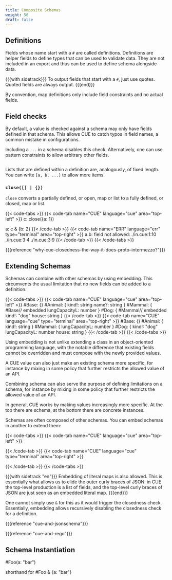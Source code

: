 ```yaml
---
title: Composite Schemas
weight: 50
draft: false
---
```


## Definitions

Fields whose name start with a `#` are called <def>definitions</def>.
Definitions are helper fields to define types that can be used to validate data.
They are not included in an export and thus can be used to define schema
alongside data.

{{{with sidetrack}}}
To output fields that start with a `#`, just use quotes. Quoted fields are
always output.
{{{end}}}

By convention, map definitions only include field constraints and no actual
fields.

## Field checks

By default, a value is checked against a schema may only have fields defined in
that schema.
This allows CUE to catch typos in field names, a common mistake in
configurations.

Including a `...` in a schema disables this check. Alternatively, one can use
pattern constraints to allow arbitrary other fields.

```coq

```

Lists that are defined within a definition are, analogously, of fixed length.
You can write `[a, b, ...]` to allow more items.

### `close([] | {})`

`close` converts a partially defined, or open, map or list to a fully defined,
or closed, map or list.

{{< code-tabs >}}
{{< code-tab name="CUE" language="cue"  area="top-left" >}}
c: close({a: 1})

a: c & {b: 2}
{{< /code-tab >}}
{{< code-tab name="ERR" language="err" type="terminal" area="top-right" >}}
a.b: field not allowed:
    ./in.cue:1:10
    ./in.cue:3:4
    ./in.cue:3:9
{{< /code-tab >}}
{{< /code-tabs >}}

{{{reference "why-cue-closedness-the-way-it-does-proto–intermezzo?"}}}

## Extending Schemas

Schemas can combine with other schemas by using embedding.
This circumvents the usual limitation that no new fields can be added to a
definition.

{{< code-tabs >}}
{{< code-tab name="CUE" language="cue"  area="top-left" >}}
#Base: {}
#Animal: {
	kind!: string
	name?: string
}
#Mammal: {
	#Base// embedded
	lungCapacityL: number
}
#Dog: {
	#Mammal// embedded
	kind!: "dog"
	house: string
}
{{< /code-tab >}}
{{< code-tab name="CUE" language="cue" type="terminal" area="top-right" >}}
#Base: {}
#Animal: {
    kind!: string
}
#Mammal: {
    lungCapacityL: number
}
#Dog: {
    kind!:         "dog"
    lungCapacityL: number
    house:         string
}
{{< /code-tab >}}
{{< /code-tabs >}}

Using embedding is not unlike extending a class in an object-oriented
programming language, with the notable difference that existing fields cannot be
overridden and must compose with the newly provided values.

A CUE value can also just make an existing schema more specific, for instance by
mixing in some policy that further restricts the allowed value of an API.

Combining schema can also serve the purpose of defining limitations on a schema,
for instance by mixing in some policy that further restricts the allowed value
of an API.

In general, CUE works by making values increasingly more specific. At the top
there are schema, at the bottom there are concrete instances.

Schemas are often composed of other schemas. You can embed schemas in another to
extend them:

{{< code-tabs >}}
{{< code-tab name="CUE" language="cue"  area="top-left" >}}

{{< /code-tab >}}
{{< code-tab name="CUE" language="cue" type="terminal" area="top-right" >}}

{{< /code-tab >}}
{{< /code-tabs >}}

{{{with sidetrack "en"}}}
Embedding of literal maps is also allowed. This is essentially what allows us to
elide the outer curly braces of JSON: in CUE the top-level production is a list
of fields, and the top-level curly braces of JSON are just seen as an embedded
literal map.
{{{end}}}

One cannot simply use `&` for this as it would trigger the closedness check.
Essentially, embedding allows recursively disabling the closedness check for a
definition.

{{{reference "cue-and-jsonschema"}}}

{{{reference "cue-and-rego"}}}

## Schema Instantiation

#Foo(a: "bar")

shorthand for #Foo & {a: "bar"}


